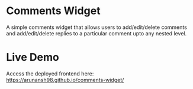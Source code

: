 # Comments Widget

A simple comments widget that allows users to add/edit/delete comments and add/edit/delete replies to a particular comment upto any nested level.

# Live Demo
Access the deployed frontend here:
https://arunansh98.github.io/comments-widget/